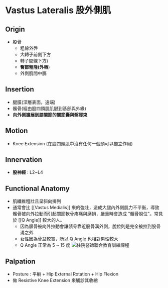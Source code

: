 # Vastus Lateralis 股外側肌
## Origin
* 股骨
	* 粗線外唇
	* 大轉子前側下方
	* 轉子間線下方)
	* **臀部粗隆(外唇**)
	* 外側肌間中膈  

## Insertion
* 腱膜(深層表面，遠端)
* 髕骨(經由股四頭肌肌腱到基部與外緣)
* **向外側擴展到膝關節的關節囊與髂脛束**  

## Motion
* Knee Extension (在股四頭肌中沒有任何一個頭可以獨立作用)  

## Innervation
* **股神經** : L2~L4  

## Functional Anatomy
* 肌纖維粗壯且呈斜向排列
* 通常會比 [[Vastus Medialis]] 來的強壯，造成大腿內外側肌力不平衡，導致髕骨被向外拉動而引起關節軟骨疼痛與磨損，嚴重時會造成 "髕骨脫位"。常見於 [[Q Angle]] 較大的人。
	* 因為髕骨被向外拉動會讓髕骨靠近股骨溝外側，脫位則是完全被拉到股骨溝之外
	* 女性因為骨盆較寬，所以 Q Angle 也相對男性較大
	* Q Angle 正常為 5 ~ 15 度
	![住院醫師聯合教育訓練課程](https://encrypted-tbn0.gstatic.com/images?q=tbn:ANd9GcSDqAXxgZ1dtGjeSkx8_mQWtQqbW9Fd4-us7g&usqp=CAU)  
	
## Palpation
* Posture : 平躺 + Hip External Rotation + Hip Flexion
* 做 Resistive Knee Extension 來觸診其收縮